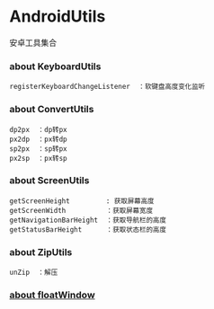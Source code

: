 # AndroidUtils
安卓工具集合


### about KeyboardUtils
```
registerKeyboardChangeListener  ：软键盘高度变化监听
```

### about ConvertUtils
```
dp2px  ：dp转px
px2dp  ：px转dp
sp2px  ：sp转px
px2sp  ：px转sp
```


### about ScreenUtils
```
getScreenHeight         : 获取屏幕高度
getScreenWidth          ：获取屏幕宽度
getNavigationBarHeight  ：获取导航栏的高度
getStatusBarHeight      ：获取状态栏的高度
```

### about ZipUtils
```
unZip  ：解压
```

### [about floatWindow](https://github.com/yhaolpz/FloatWindow)

